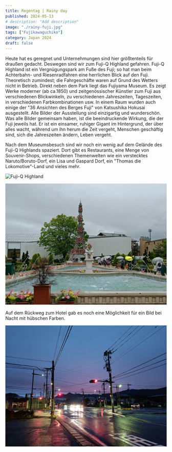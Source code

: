 ```yaml
---
title: Regentag | Rainy day
published: 2024-05-13
# description: "Add description"
image: "./rainy-fuji.jpg"
tags: ["Fujikawaguchiko"]
category: Japan 2024
draft: false
---
```


Heute hat es geregnet und Unternehmungen sind hier größtenteils für draußen gedacht. Deswegen sind wir zum Fuji-Q Highland gefahren. Fuji-Q Highland ist ein Vergnügungspark am Fuße des Fuji; so hat man beim Achterbahn- und Riesenradfahren eine herrlichen Blick auf den Fuji. Theoretisch zumindest; die Fahrgeschäfte waren auf Grund des Wetters nicht in Betrieb.
Direkt neben dem Park liegt das Fujiyama Museum. Es zeigt Werke moderner (ab ca.1850) und zeitgenössischer Künstler zum Fuji aus verschiedenen Blickwinkeln, zu verschiedenen Jahreszeiten, Tageszeiten, in verschiedenen Farbkombinationen usw. In einem Raum wurden auch einige der "36 Ansichten des Berges Fuji" von Katsushika Hokusai ausgestellt. Alle Bilder der Ausstellung sind einzigartig und wunderschön. Was alle Bilder gemeinsam haben, ist die beeindruckende Wirkung, die der Fuji jeweils hat. Er ist ein einsamer, ruhiger Gigant im Hintergrund, der über alles wacht, während um ihn herum die Zeit vergeht, Menschen geschäftig sind, sich die Jahreszeiten ändern, Leben vergeht. 

Nach dem Museumsbesuch sind wir noch ein wenig auf dem Gelände des Fuji-Q Highlands spaziert. Dort gibt es Restaurants, eine Menge von Souvenir-Shops, verschiedenen Themenwelten wie ein verstecktes Naruto/Boruto-Dorf, ein Lisa und Gaspard Dorf, ein "Thomas die Lokomotive"-Land und vieles mehr.  

![Fuji-Q Highland](./fujiqhighland.jpg)

![Fuji-Q Highland](./eiffel-tower.jpg)

Auf dem Rückweg zum Hotel gab es noch eine Möglichkeit für ein Bild bei Nacht mit hübschen Farben.

![Street by night](./street-by-night.jpg)







